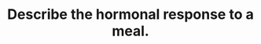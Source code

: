 ---
title: "Describe the hormonal response to a meal."
entityType: SAQ
exam: PEX
college: CICM
year: 2013
sitting: A
question: 05
EC_expectedDomains:
- "For a good answer candidates were expected to have an integrated knowledge of gastrointestinal physiology."
- "The endocrine system also has an important role in the handling of nutrients following absorption and some mention of insulin was required."
EC_extraCredit:
- "Gut function is regulated by the enteric nervous system and by paracrine and endocrine hormones released by hormone secreting cells in the mucosa of the gut (enteroendocrine cells). These cells secrete hormones in response to neural innervation or in response to triggers associated with ingested food. Gut functions influenced include secretion, digestion, absorption and motility."
---